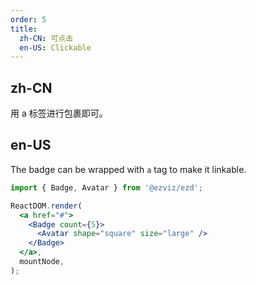 ```yaml
---
order: 5
title:
  zh-CN: 可点击
  en-US: Clickable
---
```


## zh-CN

用 a 标签进行包裹即可。

## en-US

The badge can be wrapped with `a` tag to make it linkable.

```jsx
import { Badge, Avatar } from '@ezviz/ezd';

ReactDOM.render(
  <a href="#">
    <Badge count={5}>
      <Avatar shape="square" size="large" />
    </Badge>
  </a>,
  mountNode,
);
```
